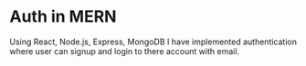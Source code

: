 # Auth in MERN

Using React, Node.js, Express, MongoDB I have implemented authentication where user can signup and login to there account with email.
